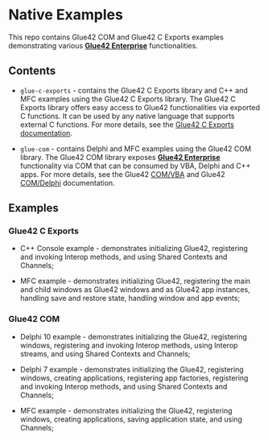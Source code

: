 # Native Examples

This repo contains Glue42 COM and Glue42 C Exports examples demonstrating various [**Glue42 Enterprise**](https://glue42.com/enterprise/) functionalities.

## Contents

- `glue-c-exports` - contains the Glue42 C Exports library and C++ and MFC examples using the Glue42 C Exports library. The Glue42 C Exports library offers easy access to Glue42 functionalities via exported C functions. It can be used by any native language that supports external C functions. For more details, see the [Glue42 C Exports documentation](https://docs.glue42.com/getting-started/how-to/glue42-enable-your-app/c-exports/index.html).

- `glue-com` - contains Delphi and MFC examples using the Glue42 COM library. The Glue42 COM library exposes [**Glue42 Enterprise**](https://glue42.com/enterprise/) functionality via COM that can be consumed by VBA, Delphi and C++ apps. For more details, see the Glue42 [COM/VBA](https://docs.glue42.com/getting-started/how-to/glue42-enable-your-app/vba/index.html) and Glue42 [COM/Delphi](https://docs.glue42.com/getting-started/how-to/glue42-enable-your-app/delphi/index.html) documentation.

## Examples

### Glue42 C Exports

- C++ Console example - demonstrates initializing Glue42, registering and invoking Interop methods, and using Shared Contexts and Channels;

- MFC example - demonstrates initializing Glue42, registering the main and child windows as Glue42 windows and as Glue42 app instances, handling save and restore state, handling window and app events;

### Glue42 COM

- Delphi 10 example - demonstrates initializing the Glue42, registering windows, registering and invoking Interop methods, using Interop streams, and using Shared Contexts and Channels;

- Delphi 7 example - demonstrates initializing the Glue42, registering windows, creating applications, registering app factories, registering and invoking Interop methods, and using Shared Contexts and Channels;

- MFC example - demonstrates initializing the Glue42, registering windows, creating applications, saving application state, and using Channels;
